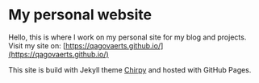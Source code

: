 # My personal website

Hello, this is where I work on my personal site for my blog and projects. Visit my site on: [https://qagovaerts.github.io/](https://qagovaerts.github.io/)

This site is build with Jekyll theme [Chirpy](https://chirpy.cotes.page/) and hosted with GitHub Pages.

